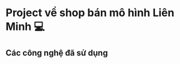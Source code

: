 <Head>
  <h1> Project về shop bán mô hình Liên Minh 💻 </h1>
  </Head>
  <Body>
  <h2> 
    Các công nghệ đã sử dụng
  </h2>
  
